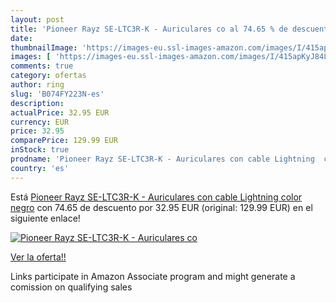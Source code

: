 ```yaml
---
layout: post
title: 'Pioneer Rayz SE-LTC3R-K - Auriculares co al 74.65 % de descuento'
date: 
thumbnailImage: 'https://images-eu.ssl-images-amazon.com/images/I/415apKyJ84L._SL200_.jpg'
images: [ 'https://images-eu.ssl-images-amazon.com/images/I/415apKyJ84L._SL200_.jpg' ]
comments: true
category: ofertas
author: ring
slug: 'B074FY223N-es'
description:
actualPrice: 32.95 EUR
currency: EUR
price: 32.95
comparePrice: 129.99 EUR
inStock: true
prodname: 'Pioneer Rayz SE-LTC3R-K - Auriculares con cable Lightning  color negro'
country: 'es'
---
```


Está [Pioneer Rayz SE-LTC3R-K - Auriculares con cable Lightning  color negro](https://www.amazon.es/dp/B074FY223N/?tag=tolees-21) con 74.65 de descuento por 32.95 EUR (original: 129.99 EUR) en el siguiente enlace!

[![Pioneer Rayz SE-LTC3R-K - Auriculares co](https://images-eu.ssl-images-amazon.com/images/I/415apKyJ84L._SL200_.jpg)](https://www.amazon.es/dp/B074FY223N/?tag=tolees-21)

[Ver la oferta!!](https://www.amazon.es/dp/B074FY223N/?tag=tolees-21)

Links participate in Amazon Associate program and might generate a comission on qualifying sales


